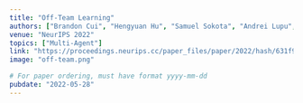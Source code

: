 ```yaml
---
title: "Off-Team Learning"
authors: ["Brandon Cui", "Hengyuan Hu", "Samuel Sokota", "Andrei Lupu", "Jakob Foerster"]
venue: "NeurIPS 2022"
topics: ["Multi-Agent"]
link: "https://proceedings.neurips.cc/paper_files/paper/2022/hash/631f99d8e860054410c239fc90d18270-Abstract-Conference.html"
image: "off-team.png"

# For paper ordering, must have format yyyy-mm-dd
pubdate: "2022-05-28"
---
```

